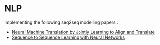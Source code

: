 # NLP
implementing the following seq2seq modelling papers :
- [Neural Machine Translation by Jointly Learning to Align and Translate](https://arxiv.org/abs/1409.0473)
- [Sequence to Sequence Learning with Neural Networks](https://arxiv.org/abs/1409.3215)
